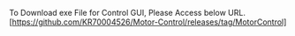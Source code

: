 To Download exe File for Control GUI, Please Access below URL.
[https://github.com/KR70004526/Motor-Control/releases/tag/MotorControl]

